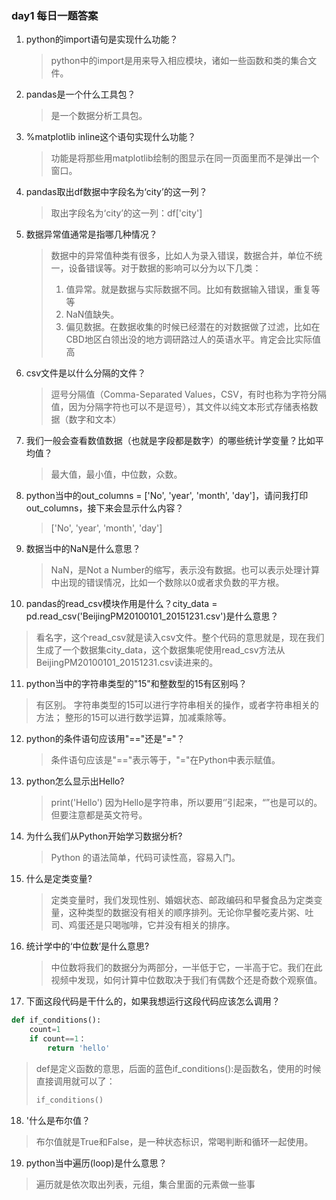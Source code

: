 ### day1 每日一题答案

1. python的import语句是实现什么功能？

   > python中的import是用来导入相应模块，诸如一些函数和类的集合文件。

2. pandas是一个什么工具包？

   > 是一个数据分析工具包。

3. %matplotlib inline这个语句实现什么功能？

   > 功能是将那些用matplotlib绘制的图显示在同一页面里而不是弹出一个窗口。

4. pandas取出df数据中字段名为‘city’的这一列？

   > 取出字段名为‘city’的这一列：df['city']

5. 数据异常值通常是指哪几种情况？

   > 数据中的异常值种类有很多，比如人为录入错误，数据合并，单位不统一，设备错误等。对于数据的影响可以分为以下几类：
   >
   > 1. 值异常。就是数据与实际数据不同。比如有数据输入错误，重复等等
   > 2. NaN值缺失。
   > 3. 偏见数据。在数据收集的时候已经潜在的对数据做了过滤，比如在CBD地区白领出没的地方调研路过人的英语水平。肯定会比实际值高

6. csv文件是以什么分隔的文件？

   > 逗号分隔值（Comma-Separated Values，CSV，有时也称为字符分隔值，因为分隔字符也可以不是逗号），其文件以纯文本形式存储表格数据（数字和文本）

7. 我们一般会查看数值数据（也就是字段都是数字）的哪些统计学变量？比如平均值？

   > 最大值，最小值，中位数，众数。

8. python当中的out_columns = ['No', 'year', 'month', 'day']，请问我打印out_columns，接下来会显示什么内容？

   > ['No', 'year', 'month', 'day']

9. 数据当中的NaN是什么意思？

   > NaN，是Not a Number的缩写，表示没有数据。也可以表示处理计算中出现的错误情况，比如一个数除以0或者求负数的平方根。

10. pandas的read_csv模块作用是什么？city_data = pd.read_csv('BeijingPM20100101_20151231.csv')是什么意思？

   > 看名字，这个read_csv就是读入csv文件。整个代码的意思就是，现在我们生成了一个数据集city_data，这个数据集呢使用read_csv方法从BeijingPM20100101_20151231.csv读进来的。

11. python当中的字符串类型的"15"和整数型的15有区别吗？

   > 有区别。
   > 字符串类型的15可以进行字符串相关的操作，或者字符串相关的方法；
   > 整形的15可以进行数学运算，加减乘除等。

12. python的条件语句应该用"=="还是"="？

    > 条件语句应该是"=="表示等于，"="在Python中表示赋值。

13. python怎么显示出Hello?

    > print('Hello') 因为Hello是字符串，所以要用‘’引起来，“”也是可以的。但要注意都是英文符号。

14. 为什么我们从Python开始学习数据分析?

    > Python 的语法简单，代码可读性高，容易入门。

15. 什么是定类变量?

    > 定类变量时，我们发现性别、婚姻状态、邮政编码和早餐食品为定类变量，这种类型的数据没有相关的顺序排列。无论你早餐吃麦片粥、吐司、鸡蛋还是只喝咖啡，它并没有相关的排序。

16. 统计学中的‘中位数’是什么意思?

    > 中位数将我们的数据分为两部分，一半低于它，一半高于它。我们在此视频中发现，如何计算中位数取决于我们有偶数个还是奇数个观察值。
    
17. 下面这段代码是干什么的，如果我想运行这段代码应该怎么调用？

   ```python
   def if_conditions():
       count=1
       if count==1：
           return 'hello'
   ```
   > def是定义函数的意思，后面的蓝色if_conditions():是函数名，使用的时候直接调用就可以了：
   >
   > ```python
   > if_conditions()
   > ```

18. '什么是布尔值？

   > 布尔值就是True和False，是一种状态标识，常喝判断和循环一起使用。

19. python当中遍历(loop)是什么意思？

   > 遍历就是依次取出列表，元组，集合里面的元素做一些事
